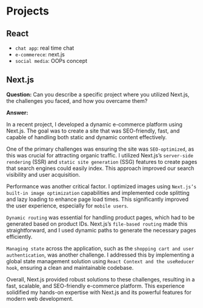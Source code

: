 # Projects

## React

* `chat app`: real time chat 
* `e-commerece`: next.js
* `social media`: OOPs concept

## Next.js

**Question:** Can you describe a specific project where you utilized Next.js, the challenges you faced, and how you overcame them?

**Answer:**

In a recent project, I developed a dynamic e-commerce platform using Next.js. The goal was to create a site that was SEO-friendly, fast, and capable of handling both static and dynamic content effectively.

One of the primary challenges was ensuring the site was `SEO-optimized`, as this was crucial for attracting organic traffic. I utilized Next.js’s `server-side rendering` (SSR) and `static site generation` (SSG) features to create pages that search engines could easily index. This approach improved our search visibility and user acquisition.

Performance was another critical factor. I optimized images using `Next.js’s built-in image optimization` capabilities and implemented code splitting and lazy loading to enhance page load times. This significantly improved the user experience, especially for `mobile users`.

`Dynamic routing` was essential for handling product pages, which had to be generated based on product IDs. Next.js’s `file-based routing` made this straightforward, and I used dynamic paths to generate the necessary pages efficiently.

`Managing state` across the application, such as the `shopping cart and user authentication`, was another challenge. I addressed this by implementing a global state management solution using `React Context and the useReducer hook`, ensuring a clean and maintainable codebase.

Overall, Next.js provided robust solutions to these challenges, resulting in a fast, scalable, and SEO-friendly e-commerce platform. This experience solidified my hands-on expertise with Next.js and its powerful features for modern web development.
